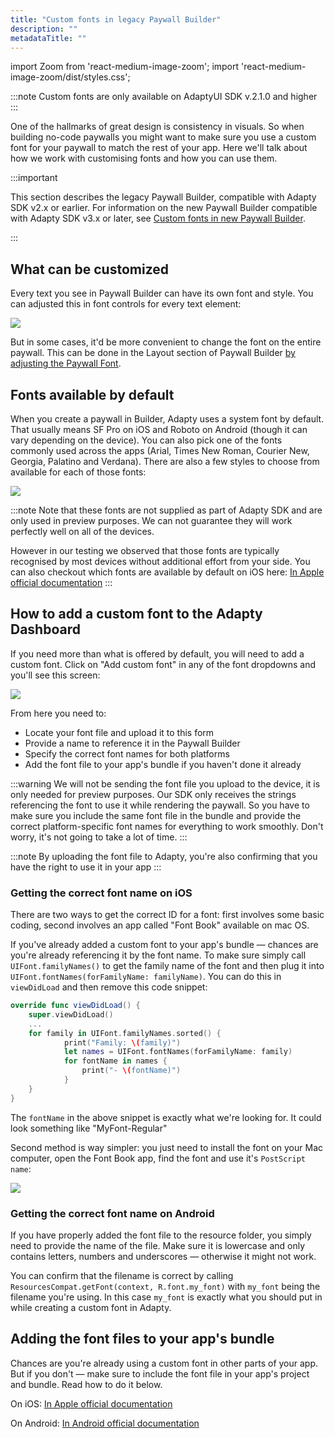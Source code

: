 ```yaml
---
title: "Custom fonts in legacy Paywall Builder"
description: ""
metadataTitle: ""
---
```


import Zoom from 'react-medium-image-zoom';
import 'react-medium-image-zoom/dist/styles.css';

:::note
Custom fonts are only available on AdaptyUI SDK v.2.1.0 and higher
:::

One of the hallmarks of great design is consistency in visuals. So when building no-code paywalls you might want to make sure you use a custom font for your paywall to match the rest of your app. Here we'll talk about how we work with customising fonts and how you can use them.

:::important

This section describes the legacy Paywall Builder, compatible with Adapty SDK v2.x or earlier. For information on the new Paywall Builder compatible with Adapty SDK v3.x or later, see [Custom fonts in new Paywall Builder](using-custom-fonts-in-paywall-builder).

:::

## What can be customized

Every text you see in Paywall Builder can have its own font and style. You can adjusted this in font controls for every text element:


<Zoom>
  <img src={require('./img/2b67da0-CleanShot_2024-02-07_at_13.27.092x.webp').default}
  style={{
    border: 'none', /* border width and color */
    width: '700px', /* image width */
    display: 'block', /* for alignment */
    margin: '0 auto' /* center alignment */
  }}
/>
</Zoom>





But in some cases, it'd be more convenient to change the font on the entire paywall. This can be done in the Layout section of Paywall Builder [by adjusting the Paywall Font](paywall-layout-and-products#font-settings-of-your-paywall).

## Fonts available by default

When you create a paywall in Builder, Adapty uses a system font by default. That usually means SF Pro on iOS and Roboto on Android (though it can vary depending on the device). You can also pick one of the fonts commonly used across the apps (Arial, Times New Roman, Courier New, Georgia, Palatino and Verdana). There are also a few styles to choose from available for each of those fonts:


<Zoom>
  <img src={require('./img/8812fab-CleanShot_2024-01-12_at_19.33.072x.webp').default}
  style={{
    border: 'none', /* border width and color */
    width: '700px', /* image width */
    display: 'block', /* for alignment */
    margin: '0 auto' /* center alignment */
  }}
/>
</Zoom>





:::note
Note that these fonts are not supplied as part of Adapty SDK and are only used in preview purposes. We can not guarantee they will work perfectly well on all of the devices.

However in our testing we observed that those fonts are typically recognised by most devices without additional effort from your side. You can also checkout which fonts are available by default on iOS here: [In Apple official documentation](https://developer.apple.com/fonts/)
:::

## How to add a custom font to the Adapty Dashboard

If you need more than what is offered by default, you will need to add a custom font. Click on "Add custom font" in any of the font dropdowns and you'll see this screen:


<Zoom>
  <img src={require('./img/89fb748-CleanShot_2024-02-07_at_13.21.552x.webp').default}
  style={{
    border: 'none', /* border width and color */
    width: '700px', /* image width */
    display: 'block', /* for alignment */
    margin: '0 auto' /* center alignment */
  }}
/>
</Zoom>





From here you need to:

- Locate your font file and upload it to this form
- Provide a name to reference it in the Paywall Builder
- Specify the correct font names for both platforms
- Add the font file to your app's bundle if you haven't done it already

:::warning
We will not be sending the font file you upload to the device, it is only needed for preview purposes. Our SDK only receives the strings referencing the font to use it while rendering the paywall. So you have to make sure you include the same font file in the bundle and provide the correct platform-specific font names for everything to work smoothly. Don't worry, it's not going to take a lot of time.
:::

:::note
By uploading the font file to Adapty, you're also confirming that you have the right to use it in your app
:::

### Getting the correct font name on iOS

There are two ways to get the correct ID for a font: first involves some basic coding, second involves an app called "Font Book" available on mac OS.

If you've already added a custom font to your app's bundle — chances are you're already referencing it by the font name. To make sure simply call `UIFont.familyNames()` to get the family name of the font and then plug it into `UIFont.fontNames(forFamilyName: familyName)`. You can do this in `viewDidLoad` and then remove this code snippet:

```swift showLineNumbers title="Swift"
override func viewDidLoad() {
    super.viewDidLoad()
  	...
  	for family in UIFont.familyNames.sorted() {
    		print("Family: \(family)")
	    	let names = UIFont.fontNames(forFamilyName: family)
    		for fontName in names {
        		print("- \(fontName)")
    		}
    }
}
```

The `fontName` in the above snippet is exactly what we're looking for. It could look something like "MyFont-Regular"

Second method is way simpler: you just need to install the font on your Mac computer, open the Font Book app, find the font and use it's `PostScript name`:


<Zoom>
  <img src={require('./img/bb8a902-CleanShot_2024-01-12_at_20.32.222x.webp').default}
  style={{
    border: 'none', /* border width and color */
    width: '700px', /* image width */
    display: 'block', /* for alignment */
    margin: '0 auto' /* center alignment */
  }}
/>
</Zoom>





### Getting the correct font name on Android

If you have properly added the font file to the resource folder, you simply need to provide the name of the file. Make sure it is lowercase and only contains letters, numbers and underscores — otherwise it might not work.

You can confirm that the filename is correct by calling `ResourcesCompat.getFont(context, R.font.my_font)` with `my_font` being the filename you're using. In this case `my_font` is exactly what you should put in while creating a custom font in Adapty.

## Adding the font files to your app's bundle

Chances are you're already using a custom font in other parts of your app. But if you don't — make sure to include the font file in your app's project and bundle. Read how to do it below.

On iOS: [In Apple official documentation](https://developer.apple.com/documentation/uikit/text_display_and_fonts/adding_a_custom_font_to_your_app)

On Android: [In Android official documentation](https://developer.android.com/develop/ui/views/text-and-emoji/fonts-in-xml)